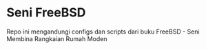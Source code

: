 # Seni FreeBSD
Repo ini mengandungi configs dan scripts dari buku FreeBSD - Seni Membina Rangkaian Rumah Moden
